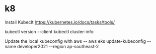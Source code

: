 # k8
Install Kubeclt
https://kubernetes.io/docs/tasks/tools/

kubectl version --client
kubectl cluster-info

Update the local kubeconfig with aws
-- aws eks update-kubeconfig --name developer2021 --region ap-southeast-2
